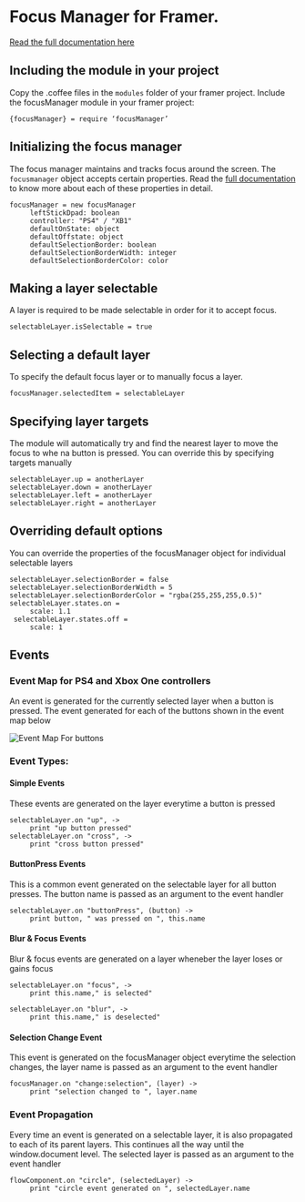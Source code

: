 # Focus Manager for Framer.
[Read the full documentation here](https://medium.com/@rohan.k/prototyping-for-tv-screens-with-framer-a22f57c098a2)

## Including the module in your project
Copy the .coffee files in the `modules` folder of your framer project. Include the focusManager module in your framer project:
```
{focusManager} = require ‘focusManager’
```

## Initializing the focus manager
The focus manager maintains and tracks focus around the screen. The `focusmanager` object accepts certain properties. Read the  [full documentation](https://medium.com/@rohan.k/prototyping-for-tv-screens-with-framer-a22f57c098a2) to know more about each of these properties in detail.
```
focusManager = new focusManager
     leftStickDpad: boolean
     controller: "PS4" / "XB1"
     defaultOnState: object
     defaultOffstate: object
     defaultSelectionBorder: boolean
     defaultSelectionBorderWidth: integer
     defaultSelectionBorderColor: color 
```

## Making a layer selectable
A layer is required to be made selectable in order for it to accept focus.
```
selectableLayer.isSelectable = true
```

## Selecting a default layer
To specify the default focus layer or to manually focus a layer.
```
focusManager.selectedItem = selectableLayer
```

## Specifying layer targets
The module will automatically try and find the nearest layer to move the focus to whe na button is pressed. You can override this by specifying targets manually
```
selectableLayer.up = anotherLayer
selectableLayer.down = anotherLayer
selectableLayer.left = anotherLayer
selectableLayer.right = anotherLayer
```

## Overriding default options
You can override the properties of the focusManager object for individual selectable layers
```
selectableLayer.selectionBorder = false
selectableLayer.selectionBorderWidth = 5
selectableLayer.selectionBorderColor = "rgba(255,255,255,0.5)"
selectableLayer.states.on =
     scale: 1.1
 selectableLayer.states.off =
     scale: 1
 ```
 
## Events
### Event Map for PS4 and Xbox One controllers
An event is generated for the currently selected layer when a button is pressed. The event generated for each of the buttons shown in the event map below

 ![Event Map For buttons](https://cdn-images-1.medium.com/max/2000/1*kqzcdTw5ywNYhwqHitRCUA.png "Event Map For buttons")

### Event Types:

#### Simple Events
These events are generated on the layer everytime a button is pressed
```
selectableLayer.on "up", ->
     print "up button pressed"
selectableLayer.on "cross", ->
     print "cross button pressed"
``` 

#### ButtonPress Events
This is a common event generated on the selectable layer for all button presses. The button name is passed as an argument to the event handler
```
selectableLayer.on "buttonPress", (button) ->
     print button, " was pressed on ", this.name
```

#### Blur & Focus Events
Blur & focus events are generated on a layer wheneber the layer loses or gains focus
```
selectableLayer.on "focus", ->
     print this.name," is selected"
     
selectableLayer.on "blur", ->
     print this.name," is deselected"
```

#### Selection Change Event
This event is generated on the focusManager object everytime the selection changes, the layer name is passed as an argument to the event handler
```
focusManager.on "change:selection", (layer) ->
     print "selection changed to ", layer.name
```
### Event Propagation
Every time an event is generated on a selectable layer,  it is also propagated to each of its parent layers. 
This continues all the way until the window.document level. The selected layer is passed as an argument to the event handler
```
flowComponent.on "circle", (selectedLayer) ->
     print "circle event generated on ", selectedLayer.name
``` 
